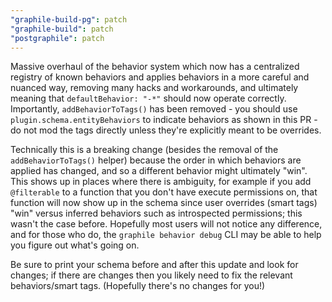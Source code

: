 ```yaml
---
"graphile-build-pg": patch
"graphile-build": patch
"postgraphile": patch
---
```


Massive overhaul of the behavior system which now has a centralized registry of
known behaviors and applies behaviors in a more careful and nuanced way,
removing many hacks and workarounds, and ultimately meaning that
`defaultBehavior: "-*"` should now operate correctly. Importantly,
`addBehaviorToTags()` has been removed - you should use
`plugin.schema.entityBehaviors` to indicate behaviors as shown in this PR - do
not mod the tags directly unless they're explicitly meant to be overrides.

Technically this is a breaking change (besides the removal of the
`addBehaviorToTags()` helper) because the order in which behaviors are applied
has changed, and so a different behavior might ultimately "win". This shows up
in places where there is ambiguity, for example if you add `@filterable` to a
function that you don't have execute permissions on, that function will now show
up in the schema since user overrides (smart tags) "win" versus inferred
behaviors such as introspected permissions; this wasn't the case before.
Hopefully most users will not notice any difference, and for those who do, the
`graphile behavior debug` CLI may be able to help you figure out what's going
on.

Be sure to print your schema before and after this update and look for changes;
if there are changes then you likely need to fix the relevant behaviors/smart
tags. (Hopefully there's no changes for you!)
